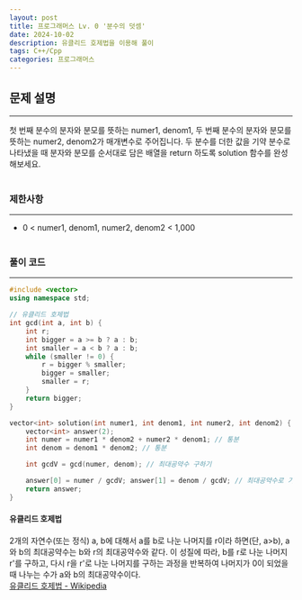```yaml
---
layout: post
title: 프로그래머스 Lv. 0 '분수의 덧셈'
date: 2024-10-02
description: 유클리드 호제법을 이용해 풀이
tags: C++/Cpp
categories: 프로그래머스
---
```


## 문제 설명
---
첫 번째 분수의 분자와 분모를 뜻하는 numer1, denom1, 두 번째 분수의 분자와 분모를 뜻하는 numer2, denom2가 매개변수로 주어집니다. 두 분수를 더한 값을 기약 분수로 나타냈을 때 분자와 분모를 순서대로 담은 배열을 return 하도록 solution 함수를 완성해보세요.<br><br>

### 제한사항
---
- 0 < numer1, denom1, numer2, denom2 < 1,000<br><br>

### 풀이 코드
---
```cpp
#include <vector>
using namespace std;

// 유클리드 호제법
int gcd(int a, int b) {
    int r;
    int bigger = a >= b ? a : b;
    int smaller = a < b ? a : b;
    while (smaller != 0) {
        r = bigger % smaller;
        bigger = smaller;
        smaller = r;
    }
    return bigger;
}

vector<int> solution(int numer1, int denom1, int numer2, int denom2) {
    vector<int> answer(2);
    int numer = numer1 * denom2 + numer2 * denom1; // 통분
    int denom = denom1 * denom2; // 통분

    int gcdV = gcd(numer, denom); // 최대공약수 구하기

    answer[0] = numer / gcdV; answer[1] = denom / gcdV; // 최대공약수로 기약분수 만들기
    return answer;
}
```

#### 유클리드 호제법
2개의 자연수(또는 정식) a, b에 대해서 a를 b로 나눈 나머지를 r이라 하면(단, a>b), a와 b의 최대공약수는 b와 r의 최대공약수와 같다. 이 성질에 따라, b를 r로 나눈 나머지 r'를 구하고, 다시 r을 r'로 나눈 나머지를 구하는 과정을 반복하여 나머지가 0이 되었을 때 나누는 수가 a와 b의 최대공약수이다.<br>
[유클리드 호제법 - Wikipedia](https://ko.wikipedia.org/wiki/%EC%9C%A0%ED%81%B4%EB%A6%AC%EB%93%9C_%ED%98%B8%EC%A0%9C%EB%B2%95)